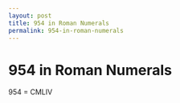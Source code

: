 ```yaml
---
layout: post
title: 954 in Roman Numerals
permalink: 954-in-roman-numerals
---
```


# 954 in Roman Numerals

954 = CMLIV

